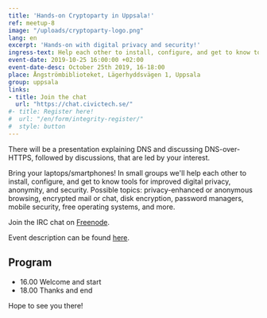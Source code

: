 ```yaml
---
title: 'Hands-on Cryptoparty in Uppsala!'
ref: meetup-8
image: "/uploads/cryptoparty-logo.png"
lang: en
excerpt: 'Hands-on with digital privacy and security!'
ingress-text: Help each other to install, configure, and get to know tools for improved digital privacy, anonymity, and security.
event-date: 2019-10-25 16:00:00 +02:00
event-date-desc: October 25th 2019, 16-18:00
place: Ångströmbiblioteket, Lägerhyddsvägen 1, Uppsala
group: uppsala
links:
- title: Join the chat
  url: "https://chat.civictech.se/"
#- title: Register here!
#  url: "/en/form/integrity-register/"
#  style: button
---
```


There will be a presentation explaining DNS and discussing DNS-over-HTTPS, followed by discussions, that are led by your interest.

Bring your laptops/smartphones! In small groups we'll help each other to install, configure, and get to know tools for improved digital privacy, anonymity, and security. Possible topics: privacy-enhanced or anonymous browsing, encrypted mail or chat, disk encryption, password managers, mobile security, free operating systems, and more.

Join the IRC chat on <a href="http://webchat.freenode.net/?channels=%23cryptoparty-uppsala">Freenode</a>.

Event description can be found <a href="http://user.it.uu.se/~arvge836/cryptoparty/">here</a>.

## Program
* 16.00 Welcome and start
* 18.00 Thanks and end

 Hope to see you there!

